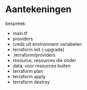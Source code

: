 # Aantekeningen

bespreek:

- main.tf
- providers
- creds uit environment variabelen
- terraform init (-upgrade)
- .terraform/providers
- resource, resources die onder 
- data, voor resources buiten
- terraform plan
- terraform apply
- terraform destroy